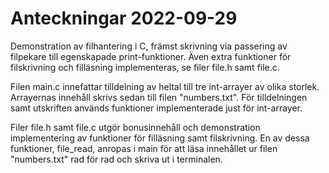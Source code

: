 # Anteckningar 2022-09-29
Demonstration av filhantering i C, främst skrivning via passering av filpekare till egenskapade print-funktioner.
Även extra funktioner för filskrivning och filläsning implementeras, se filer file.h samt file.c.

Filen main.c innefattar tilldelning av heltal till tre int-arrayer av olika storlek. Arrayernas innehåll skrivs sedan
till filen "numbers.txt". För tilldelningen samt utskriften används funktioner implementerade just för int-arrayer.

Filer file.h samt file.c utgör bonusinnehåll och demonstration implementering av funktioner för filläsning samt filskrivning.
En av dessa funktioner, file_read, anropas i main för att läsa innehållet ur filen "numbers.txt" rad för rad och skriva ut
i terminalen.